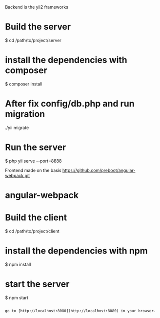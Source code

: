 Backend is the yii2 frameworks

# Build the server
$ cd /path/to/project/server

# install the dependencies with composer
$ composer install

# After fix config/db.php and run migration
./yii migrate

# Run the server
$ php yii serve --port=8888

Frontend made on the basis https://github.com/preboot/angular-webpack.git
# angular-webpack

# Build the client 
$ cd /path/to/project/client

# install the dependencies with npm
$ npm install

# start the server
$ npm start

```

go to [http://localhost:8080](http://localhost:8080) in your browser.
